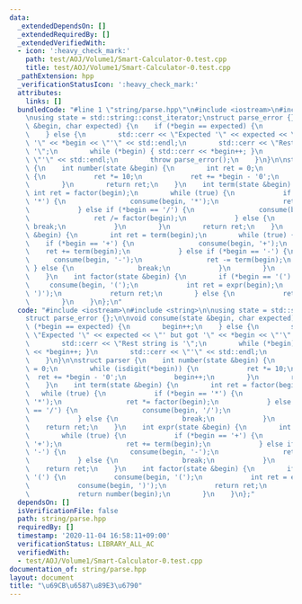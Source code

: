 ```yaml
---
data:
  _extendedDependsOn: []
  _extendedRequiredBy: []
  _extendedVerifiedWith:
  - icon: ':heavy_check_mark:'
    path: test/AOJ/Volume1/Smart-Calculator-0.test.cpp
    title: test/AOJ/Volume1/Smart-Calculator-0.test.cpp
  _pathExtension: hpp
  _verificationStatusIcon: ':heavy_check_mark:'
  attributes:
    links: []
  bundledCode: "#line 1 \"string/parse.hpp\"\n#include <iostream>\n#include <string>\n\
    \nusing state = std::string::const_iterator;\nstruct parse_error {};\n\nvoid consume(state\
    \ &begin, char expected) {\n    if (*begin == expected) {\n        begin++;\n\
    \    } else {\n        std::cerr << \"Expected '\" << expected << \"' but got\
    \ '\" << *begin << \"'\" << std::endl;\n        std::cerr << \"Rest string is\
    \ '\";\n        while (*begin) { std::cerr << *begin++; }\n        std::cerr <<\
    \ \"'\" << std::endl;\n        throw parse_error();\n    }\n}\n\nstruct parser\
    \ {\n    int number(state &begin) {\n        int ret = 0;\n        while (isdigit(*begin))\
    \ {\n            ret *= 10;\n            ret += *begin - '0';\n            begin++;\n\
    \        }\n        return ret;\n    }\n    int term(state &begin) {\n       \
    \ int ret = factor(begin);\n        while (true) {\n            if (*begin ==\
    \ '*') {\n                consume(begin, '*');\n                ret *= factor(begin);\n\
    \            } else if (*begin == '/') {\n                consume(begin, '/');\n\
    \                ret /= factor(begin);\n            } else {\n               \
    \ break;\n            }\n        }\n        return ret;\n    }\n    int expr(state\
    \ &begin) {\n        int ret = term(begin);\n        while (true) {\n        \
    \    if (*begin == '+') {\n                consume(begin, '+');\n            \
    \    ret += term(begin);\n            } else if (*begin == '-') {\n          \
    \      consume(begin, '-');\n                ret -= term(begin);\n           \
    \ } else {\n                break;\n            }\n        }\n        return ret;\n\
    \    }\n    int factor(state &begin) {\n        if (*begin == '(') {\n       \
    \     consume(begin, '(');\n            int ret = expr(begin);\n            consume(begin,\
    \ ')');\n            return ret;\n        } else {\n            return number(begin);\n\
    \        }\n    }\n};\n"
  code: "#include <iostream>\n#include <string>\n\nusing state = std::string::const_iterator;\n\
    struct parse_error {};\n\nvoid consume(state &begin, char expected) {\n    if\
    \ (*begin == expected) {\n        begin++;\n    } else {\n        std::cerr <<\
    \ \"Expected '\" << expected << \"' but got '\" << *begin << \"'\" << std::endl;\n\
    \        std::cerr << \"Rest string is '\";\n        while (*begin) { std::cerr\
    \ << *begin++; }\n        std::cerr << \"'\" << std::endl;\n        throw parse_error();\n\
    \    }\n}\n\nstruct parser {\n    int number(state &begin) {\n        int ret\
    \ = 0;\n        while (isdigit(*begin)) {\n            ret *= 10;\n          \
    \  ret += *begin - '0';\n            begin++;\n        }\n        return ret;\n\
    \    }\n    int term(state &begin) {\n        int ret = factor(begin);\n     \
    \   while (true) {\n            if (*begin == '*') {\n                consume(begin,\
    \ '*');\n                ret *= factor(begin);\n            } else if (*begin\
    \ == '/') {\n                consume(begin, '/');\n                ret /= factor(begin);\n\
    \            } else {\n                break;\n            }\n        }\n    \
    \    return ret;\n    }\n    int expr(state &begin) {\n        int ret = term(begin);\n\
    \        while (true) {\n            if (*begin == '+') {\n                consume(begin,\
    \ '+');\n                ret += term(begin);\n            } else if (*begin ==\
    \ '-') {\n                consume(begin, '-');\n                ret -= term(begin);\n\
    \            } else {\n                break;\n            }\n        }\n    \
    \    return ret;\n    }\n    int factor(state &begin) {\n        if (*begin ==\
    \ '(') {\n            consume(begin, '(');\n            int ret = expr(begin);\n\
    \            consume(begin, ')');\n            return ret;\n        } else {\n\
    \            return number(begin);\n        }\n    }\n};"
  dependsOn: []
  isVerificationFile: false
  path: string/parse.hpp
  requiredBy: []
  timestamp: '2020-11-04 16:58:11+09:00'
  verificationStatus: LIBRARY_ALL_AC
  verifiedWith:
  - test/AOJ/Volume1/Smart-Calculator-0.test.cpp
documentation_of: string/parse.hpp
layout: document
title: "\u69CB\u6587\u89E3\u6790"
---
```

